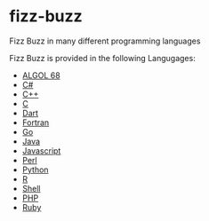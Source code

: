 # fizz-buzz
Fizz Buzz in many different programming languages

Fizz Buzz is provided in the following Langugages:
- [ALGOL 68](https://github.com/learnbasics/fizz-buzz/blob/master/ALGOL.alg)
- [C#](https://github.com/learnbasics/fizz-buzz/blob/master/C%23.cs)
- [C++](https://github.com/learnbasics/fizz-buzz/blob/master/C%2B%2B.cpp)
- [C](https://github.com/learnbasics/fizz-buzz/blob/master/C.c)
- [Dart](https://github.com/learnbasics/fizz-buzz/blob/master/Dart.dart)
- [Fortran](https://github.com/learnbasics/fizz-buzz/blob/master/Fortran.f90)
- [Go](https://github.com/learnbasics/fizz-buzz/blob/master/Go.go)
- [Java](https://github.com/learnbasics/fizz-buzz/blob/master/Java.java)
- [Javascript](https://github.com/learnbasics/fizz-buzz/blob/master/JavaScript.js)
- [Perl](https://github.com/learnbasics/fizz-buzz/blob/master/Perl.pl)
- [Python](https://github.com/learnbasics/fizz-buzz/blob/master/Python.py)
- [R](https://github.com/learnbasics/fizz-buzz/blob/master/R.R)
- [Shell](https://github.com/learnbasics/fizz-buzz/blob/master/fizzbuzz.sh)
- [PHP](https://github.com/learnbasics/fizz-buzz/blob/master/php.php)
- [Ruby](https://github.com/learnbasics/fizz-buzz/blob/master/ruby.rb)
